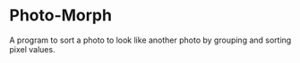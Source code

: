 # Photo-Morph
A program to sort a photo to look like another photo by grouping and sorting pixel values.
